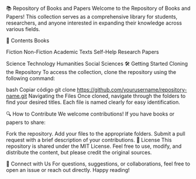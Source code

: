 📚 Repository of Books and Papers
Welcome to the Repository of Books and Papers! This collection serves as a comprehensive library for students, researchers, and anyone interested in expanding their knowledge across various fields. 

📖 Contents
Books

Fiction
Non-Fiction
Academic Texts
Self-Help
Research Papers

Science
Technology
Humanities
Social Sciences
🛠️ Getting Started
Cloning the Repository
To access the collection, clone the repository using the following command:

bash
Copiar código
git clone https://github.com/yourusername/repository-name.git
Navigating the Files
Once cloned, navigate through the folders to find your desired titles. Each file is named clearly for easy identification.

🔍 How to Contribute
We welcome contributions! If you have books or papers to share:

Fork the repository.
Add your files to the appropriate folders.
Submit a pull request with a brief description of your contributions.
📄 License
This repository is shared under the MIT License. Feel free to use, modify, and distribute the content, but please credit the original sources.

🤝 Connect with Us
For questions, suggestions, or collaborations, feel free to open an issue or reach out directly. Happy reading!

